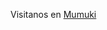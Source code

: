 <script>
function obtenerUrl() {
  return "https://google.com";
}
</script>


Visitanos en <a href="3331" target="_blank">Mumuki </a>

